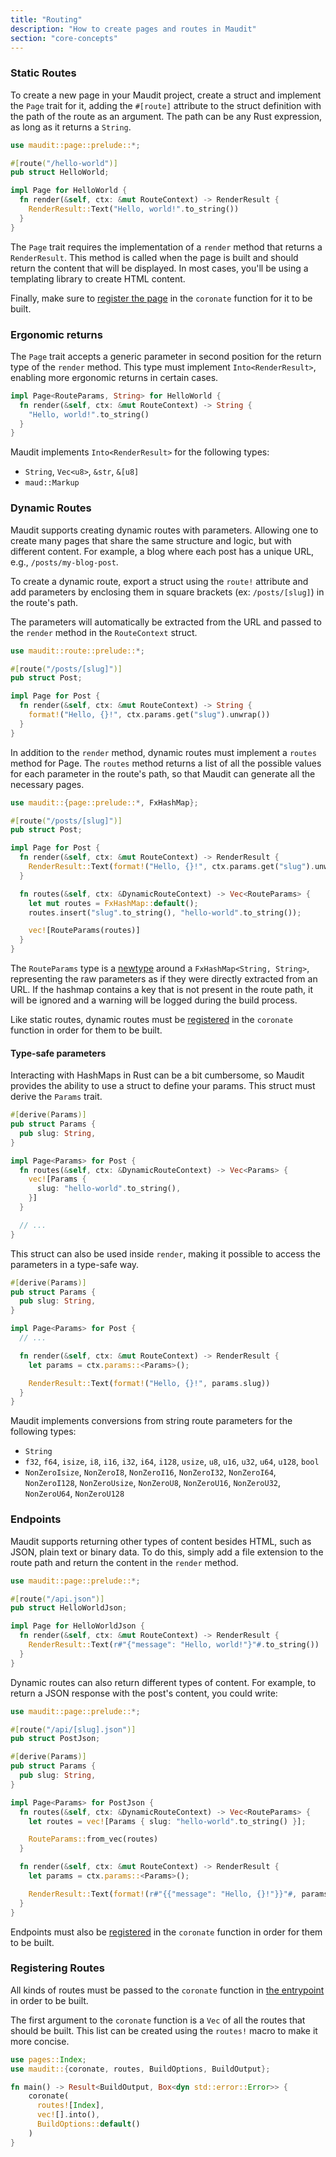 ```yaml
---
title: "Routing"
description: "How to create pages and routes in Maudit"
section: "core-concepts"
---
```


### Static Routes

To create a new page in your Maudit project, create a struct and implement the `Page` trait for it, adding the `#[route]` attribute to the struct definition with the path of the route as an argument. The path can be any Rust expression, as long as it returns a `String`.

```rust
use maudit::page::prelude::*;

#[route("/hello-world")]
pub struct HelloWorld;

impl Page for HelloWorld {
  fn render(&self, ctx: &mut RouteContext) -> RenderResult {
    RenderResult::Text("Hello, world!".to_string())
  }
}
```

The `Page` trait requires the implementation of a `render` method that returns a `RenderResult`. This method is called when the page is built and should return the content that will be displayed. In most cases, you'll be using a templating library to create HTML content.

Finally, make sure to [register the page](#registering-routes) in the `coronate` function for it to be built.

### Ergonomic returns

The `Page` trait accepts a generic parameter in second position for the return type of the `render` method. This type must implement `Into<RenderResult>`, enabling more ergonomic returns in certain cases.

```rust
impl Page<RouteParams, String> for HelloWorld {
  fn render(&self, ctx: &mut RouteContext) -> String {
    "Hello, world!".to_string()
  }
}
```

Maudit implements `Into<RenderResult>` for the following types:

- `String`, `Vec<u8>`, `&str`, `&[u8]`
- `maud::Markup`

### Dynamic Routes

Maudit supports creating dynamic routes with parameters. Allowing one to create many pages that share the same structure and logic, but with different content. For example, a blog where each post has a unique URL, e.g., `/posts/my-blog-post`.

To create a dynamic route, export a struct using the `route!` attribute and add parameters by enclosing them in square brackets (ex: `/posts/[slug]`) in the route's path.

The parameters will automatically be extracted from the URL and passed to the `render` method in the `RouteContext` struct.

```rust
use maudit::route::prelude::*;

#[route("/posts/[slug]")]
pub struct Post;

impl Page for Post {
  fn render(&self, ctx: &mut RouteContext) -> String {
    format!("Hello, {}!", ctx.params.get("slug").unwrap())
  }
}
```

In addition to the `render` method, dynamic routes must implement a `routes` method for Page. The `routes` method returns a list of all the possible values for each parameter in the route's path, so that Maudit can generate all the necessary pages.

```rust
use maudit::{page::prelude::*, FxHashMap};

#[route("/posts/[slug]")]
pub struct Post;

impl Page for Post {
  fn render(&self, ctx: &mut RouteContext) -> RenderResult {
    RenderResult::Text(format!("Hello, {}!", ctx.params.get("slug").unwrap()))
  }

  fn routes(&self, ctx: &DynamicRouteContext) -> Vec<RouteParams> {
    let mut routes = FxHashMap::default();
    routes.insert("slug".to_string(), "hello-world".to_string());

    vec![RouteParams(routes)]
  }
}
```

The `RouteParams` type is a [newtype](https://doc.rust-lang.org/rust-by-example/generics/new_types.html) around a `FxHashMap<String, String>`, representing the raw parameters as if they were directly extracted from an URL. If the hashmap contains a key that is not present in the route path, it will be ignored and a warning will be logged during the build process.

Like static routes, dynamic routes must be [registered](#registering-routes) in the `coronate` function in order for them to be built.

#### Type-safe parameters

Interacting with HashMaps in Rust can be a bit cumbersome, so Maudit provides the ability to use a struct to define your params. This struct must derive the `Params` trait.

```rust
#[derive(Params)]
pub struct Params {
  pub slug: String,
}

impl Page<Params> for Post {
  fn routes(&self, ctx: &DynamicRouteContext) -> Vec<Params> {
    vec![Params {
      slug: "hello-world".to_string(),
    }]
  }

  // ...
}
```

This struct can also be used inside `render`, making it possible to access the parameters in a type-safe way.

```rust
#[derive(Params)]
pub struct Params {
  pub slug: String,
}

impl Page<Params> for Post {
  // ...

  fn render(&self, ctx: &mut RouteContext) -> RenderResult {
    let params = ctx.params::<Params>();

    RenderResult::Text(format!("Hello, {}!", params.slug))
  }
}
```

Maudit implements conversions from string route parameters for the following types:

- `String`
- `f32`, `f64`, `isize`, `i8`, `i16`, `i32`, `i64`, `i128`, `usize`, `u8`, `u16`, `u32`, `u64`, `u128`, `bool`
- `NonZeroIsize`, `NonZeroI8`, `NonZeroI16`, `NonZeroI32`, `NonZeroI64`, `NonZeroI128`, `NonZeroUsize`, `NonZeroU8`, `NonZeroU16`, `NonZeroU32`, `NonZeroU64`, `NonZeroU128`

### Endpoints

Maudit supports returning other types of content besides HTML, such as JSON, plain text or binary data. To do this, simply add a file extension to the route path and return the content in the `render` method.

```rust
use maudit::page::prelude::*;

#[route("/api.json")]
pub struct HelloWorldJson;

impl Page for HelloWorldJson {
  fn render(&self, ctx: &mut RouteContext) -> RenderResult {
    RenderResult::Text(r#"{"message": "Hello, world!"}"#.to_string())
  }
}
```

Dynamic routes can also return different types of content. For example, to return a JSON response with the post's content, you could write:

```rust
use maudit::page::prelude::*;

#[route("/api/[slug].json")]
pub struct PostJson;

#[derive(Params)]
pub struct Params {
  pub slug: String,
}

impl Page<Params> for PostJson {
  fn routes(&self, ctx: &DynamicRouteContext) -> Vec<RouteParams> {
    let routes = vec![Params { slug: "hello-world".to_string() }];

    RouteParams::from_vec(routes)
  }

  fn render(&self, ctx: &mut RouteContext) -> RenderResult {
    let params = ctx.params::<Params>();

    RenderResult::Text(format!(r#"{{"message": "Hello, {}!"}}"#, params.slug))
  }
}
```

Endpoints must also be [registered](#registering-routes) in the `coronate` function in order for them to be built.

### Registering Routes

All kinds of routes must be passed to the `coronate` function in [the entrypoint](/docs/entrypoint) in order to be built.

The first argument to the `coronate` function is a `Vec` of all the routes that should be built. This list can be created using the `routes!` macro to make it more concise.

```rust
use pages::Index;
use maudit::{coronate, routes, BuildOptions, BuildOutput};

fn main() -> Result<BuildOutput, Box<dyn std::error::Error>> {
    coronate(
      routes![Index],
      vec![].into(),
      BuildOptions::default()
    )
}
```
